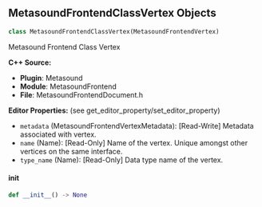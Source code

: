 ## MetasoundFrontendClassVertex Objects

```python
class MetasoundFrontendClassVertex(MetasoundFrontendVertex)
```

Metasound Frontend Class Vertex

**C++ Source:**

- **Plugin**: Metasound
- **Module**: MetasoundFrontend
- **File**: MetasoundFrontendDocument.h

**Editor Properties:** (see get_editor_property/set_editor_property)

- ``metadata`` (MetasoundFrontendVertexMetadata):  [Read-Write] Metadata associated with vertex.
- ``name`` (Name):  [Read-Only] Name of the vertex. Unique amongst other vertices on the same interface.
- ``type_name`` (Name):  [Read-Only] Data type name of the vertex.

<a id="unreal.MetasoundFrontendClassVertex.__init__"></a>

#### __init__

```python
def __init__() -> None
```

<a id="unreal.MetasoundFrontendClassInput"></a>